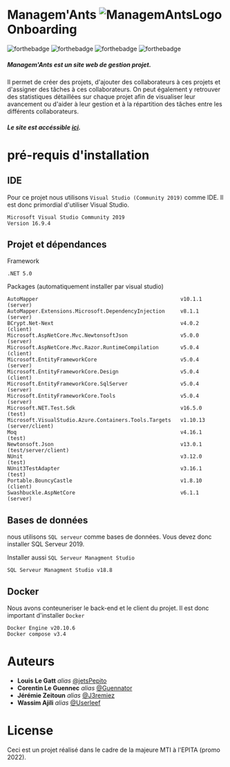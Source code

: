 # Managem'Ants  ![ManagemAntsLogo](https://i.imgur.com/3RatAgp.png) Onboarding

![forthebadge](https://img.shields.io/badge/.NET-5C2D91?style=for-the-badge&logo=.net&logoColor=white)
![forthebadge](https://img.shields.io/badge/HTML-239120?style=for-the-badge&logo=html5&logoColor=white)
![forthebadge](https://img.shields.io/badge/CSS-239120?&style=for-the-badge&logo=css3&logoColor=white)
![forthebadge](https://img.shields.io/badge/JavaScript-F7DF1E?style=for-the-badge&logo=javascript&logoColor=black)

##### Managem'Ants est un site web de gestion projet.
Il permet de créer des projets, d'ajouter des collaborateurs à ces projets et d'assigner des tâches à ces collaborateurs.
On peut également y retrouver des statistiques détaillées sur chaque projet afin de visualiser leur avancement ou d'aider à leur gestion et à la répartition des tâches entre les différents collaborateurs.
##### Le site est accéssible [ici](https://managemantsclient.azurewebsites.net/).

# pré-requis d'installation

## IDE
Pour ce projet nous utilisons ``Visual Studio (Community 2019)`` comme IDE. Il est donc primordial d'utiliser Visual Studio. 

```
Microsoft Visual Studio Community 2019
Version 16.9.4
```

## Projet et dépendances 
Framework
```
.NET 5.0
```
Packages (automatiquement installer par visual studio)
```
AutoMapper                                              v10.1.1     (server)
AutoMapper.Extensions.Microsoft.DependencyInjection     v8.1.1      (server)
BCrypt.Net-Next                                         v4.0.2      (client)
Microsoft.AspNetCore.Mvc.NewtonsoftJson                 v5.0.0      (server)
Microsoft.AspNetCore.Mvc.Razor.RuntimeCompilation       v5.0.4      (client)
Microsoft.EntityFrameworkCore                           v5.0.4      (server)
Microsoft.EntityFrameworkCore.Design                    v5.0.4      (client)
Microsoft.EntityFrameworkCore.SqlServer                 v5.0.4      (server)
Microsoft.EntityFrameworkCore.Tools                     v5.0.4      (server)
Microsoft.NET.Test.Sdk                                  v16.5.0     (test)
Microsoft.VisualStudio.Azure.Containers.Tools.Targets   v1.10.13    (server/client)
Moq                                                     v4.16.1     (test)
Newtonsoft.Json                                         v13.0.1     (test/server/client)
NUnit                                                   v3.12.0     (test)
NUnit3TestAdapter                                       v3.16.1     (test)
Portable.BouncyCastle                                   v1.8.10     (client)
Swashbuckle.AspNetCore                                  v6.1.1      (server)
```

## Bases de données
nous utilisons ``SQL serveur`` comme bases de données. Vous devez donc installer SQL Serveur 2019.


Installer aussi ``SQL Serveur Managment Studio``
```
SQL Serveur Managment Studio v18.8
```



## Docker
Nous avons conteuneriser le back-end et le client du projet. Il est donc important d'installer ``Docker ``

```
Docker Engine v20.10.6
Docker compose v3.4
```

# Auteurs
* **Louis Le Gatt** _alias_ [@jetsPepito](https://github.com/jetsPepito)
* **Corentin Le Guennec** _alias_ [@Guennator](https://github.com/Guennator)
* **Jérémie Zeitoun** _alias_ [@J3remiez](https://github.com/J3remiez)
* **Wassim Ajili** _alias_ [@Userleef](https://github.com/Userleef)


# License
Ceci est un projet réalisé dans le cadre de la majeure MTI à l'EPITA (promo 2022).